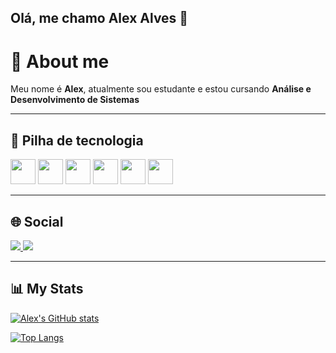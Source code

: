 ## Olá, me chamo Alex Alves 👋

# 🦁 About me  

Meu nome é **Alex**, atualmente sou estudante e estou cursando **Análise e Desenvolvimento de Sistemas**

---

## 🚀 Pilha de tecnologia

<img src="https://cdn.jsdelivr.net/gh/devicons/devicon/icons/mysql/mysql-original.svg" width="40" height="40"/>
<img src="https://cdn.jsdelivr.net/gh/devicons/devicon/icons/java/java-original.svg" width="40" height="40"/>
<img src="https://cdn.jsdelivr.net/gh/devicons/devicon/icons/javascript/javascript-original.svg" width="40" height="40"/>
<img src="https://cdn.jsdelivr.net/gh/devicons/devicon/icons/html5/html5-original.svg" width="40" height="40"/>
<img src="https://cdn.jsdelivr.net/gh/devicons/devicon/icons/css3/css3-original.svg" width="40" height="40"/>
<img src="https://cdn.jsdelivr.net/gh/devicons/devicon/icons/git/git-original.svg" width="40" height="40"/>



---

## 🌐 Social

<a href="https://www.linkedin.com/in/seu-usuario-linkedin" target="_blank">
  <img src="https://img.shields.io/badge/LinkedIn-0A66C2?style=for-the-badge&logo=linkedin&logoColor=white"/>
</a>
<a href="https://github.com/alexalves011" target="_blank">
  <img src="https://img.shields.io/badge/GitHub-000?style=for-the-badge&logo=github&logoColor=white"/>
</a>
 

---

## 📊 My Stats  

[![Alex's GitHub stats](https://github-readme-stats.vercel.app/api?username=alexalves011&show_icons=true&theme=radical&cache_seconds=1)](https://github.com/anuraghazra/github-readme-stats)  

[![Top Langs](https://github-readme-stats.vercel.app/api/top-langs/?username=alexalves011&layout=compact&theme=radical&cache_seconds=1)](https://github.com/anuraghazra/github-readme-stats)






